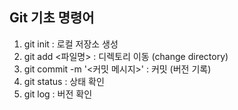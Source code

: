 ## Git 기초 명령어

1. git init : 로컬 저장소 생성
2. git add <파일명> : 디렉토리 이동 (change directory)
3. git commit -m '<커밋 메시지>' : 커밋 (버전 기록)
4. git status : 상태 확인
5. git log : 버전 확인
